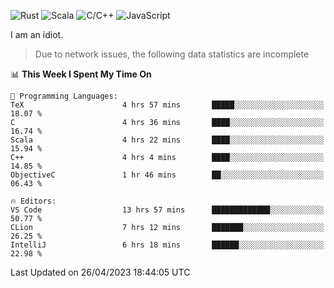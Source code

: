 ![Rust](https://img.shields.io/badge/Rust-000000?style=flat-square&logo=rust&logoColor=white)
![Scala](https://img.shields.io/badge/Scala-DC322F?style=flat-square&logo=Scala)
![C/C++](https://img.shields.io/badge/C++-00599c?style=flat-square&logo=C%2B%2B)
![JavaScript](https://img.shields.io/badge/JavaScript-323330?style=flat-square&logo=javascript&logoColor=F7DF1E)

I am an idiot.

> Due to network issues, the following data statistics are incomplete

<!--START_SECTION:waka-->
📊 **This Week I Spent My Time On** 

```text
💬 Programming Languages: 
TeX                      4 hrs 57 mins       █████░░░░░░░░░░░░░░░░░░░░   18.07 % 
C                        4 hrs 36 mins       ████░░░░░░░░░░░░░░░░░░░░░   16.74 % 
Scala                    4 hrs 22 mins       ████░░░░░░░░░░░░░░░░░░░░░   15.94 % 
C++                      4 hrs 4 mins        ████░░░░░░░░░░░░░░░░░░░░░   14.85 % 
ObjectiveC               1 hr 46 mins        ██░░░░░░░░░░░░░░░░░░░░░░░   06.43 % 

🔥 Editors: 
VS Code                  13 hrs 57 mins      █████████████░░░░░░░░░░░░   50.77 % 
CLion                    7 hrs 12 mins       ███████░░░░░░░░░░░░░░░░░░   26.25 % 
IntelliJ                 6 hrs 18 mins       ██████░░░░░░░░░░░░░░░░░░░   22.98 % 
```


 Last Updated on 26/04/2023 18:44:05 UTC
<!--END_SECTION:waka-->

